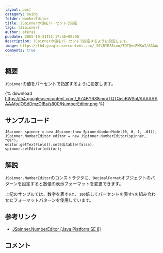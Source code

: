 ```yaml
---
layout: post
category: swing
folder: NumberEditor
title: JSpinnerの値をパーセントで指定
tags: [JSpinner]
author: aterai
pubdate: 2005-10-31T11:17:46+09:00
description: JSpinnerの値をパーセントで指定するように設定します。
image: https://lh4.googleusercontent.com/_9Z4BYR88imo/TQTQecBWSoI/AAAAAAAAAfo/IOSdDmzOIBs/s800/NumberEditor.png
comments: true
---
```

## 概要
`JSpinner`の値をパーセントで指定するように設定します。

{% download https://lh4.googleusercontent.com/_9Z4BYR88imo/TQTQecBWSoI/AAAAAAAAAfo/IOSdDmzOIBs/s800/NumberEditor.png %}

## サンプルコード
<pre class="prettyprint"><code>JSpinner spinner = new JSpinner(new SpinnerNumberModel(0, 0, 1, .01));
JSpinner.NumberEditor editor = new JSpinner.NumberEditor(spinner, "0%");
editor.getTextField().setEditable(false);
spinner.setEditor(editor);
</code></pre>

## 解説
`JSpinner.NumberEditor`のコンストラクタに、`DecimalFormat`オブジェクトのパターンを設定すると数値の表示フォーマットを変更できます。

上記のサンプルでは、数字を表す`0`と、`100`倍してパーセントを表す`%`を組み合わせたフォーマットパターンを使用しています。

## 参考リンク
- [JSpinner.NumberEditor (Java Platform SE 8)](https://docs.oracle.com/javase/jp/8/docs/api/javax/swing/JSpinner.NumberEditor.html)

<!-- dummy comment line for breaking list -->

## コメント
